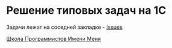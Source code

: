 # Решение типовых задач на 1С

Задачи лежат на соседней закладке - [Issues](https://github.com/IEBelokamentsev/tasks/issues)

[Школа Программистов Имени Меня](https://vk.com/spim1c)
